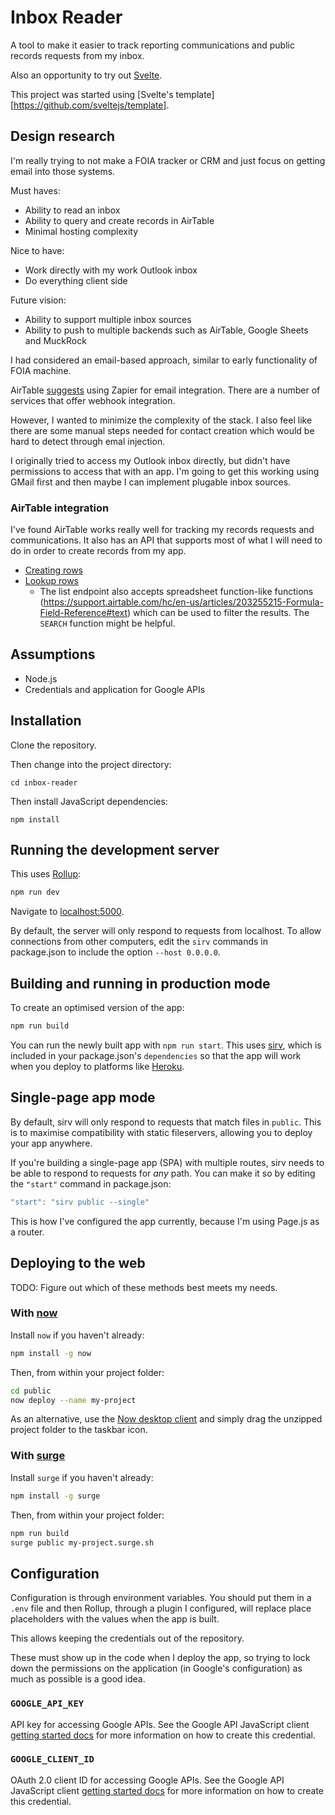 # Inbox Reader

A tool to make it easier to track reporting communications and public records requests from my inbox.

Also an opportunity to try out [Svelte](https://svelte.dev).

This project was started using [Svelte's template][https://github.com/sveltejs/template].

## Design research

I'm really trying to not make a FOIA tracker or CRM and just focus on getting email into those systems.

Must haves:

- Ability to read an inbox
- Ability to query and create records in AirTable
- Minimal hosting complexity

Nice to have:

- Work directly with my work Outlook inbox
- Do everything client side

Future vision:

- Ability to support multiple inbox sources
- Ability to push to multiple backends such as AirTable, Google Sheets and MuckRock 

I had considered an email-based approach, similar to early functionality of FOIA machine.

AirTable [suggests](https://airtable.com/integrations/email) using Zapier for email integration. There are a number of services that offer webhook integration.

However, I wanted to minimize the complexity of the stack. I also feel like there are some manual steps needed for contact creation which would be hard to detect through emal injection.

I originally tried to access my Outlook inbox directly, but didn't have permissions to access that with an app. I'm going to get this working using GMail first and then maybe I can implement plugable inbox sources.

### AirTable integration

I've found AirTable works really well for tracking my records requests and communications. It also has an API that supports most of what I will need to do in order to create records from my app.

- [Creating rows](https://airtable.com/appHowQq4B3ZxfLro/api/docs#curl/table:communications:create)
- [Lookup rows](https://airtable.com/appHowQq4B3ZxfLro/api/docs#curl/table:communications:list)
    - The list endpoint also accepts spreadsheet function-like functions (https://support.airtable.com/hc/en-us/articles/203255215-Formula-Field-Reference#text) which can be used to filter the results.  The `SEARCH` function might be helpful.

## Assumptions

- Node.js
- Credentials and application for Google APIs

## Installation

Clone the repository.

Then change into the project directory:

```
cd inbox-reader
```

Then install JavaScript dependencies:

```
npm install
```

## Running the development server

This uses [Rollup](https://rollupjs.org):

```bash
npm run dev
```

Navigate to [localhost:5000](http://localhost:5000).

By default, the server will only respond to requests from localhost. To allow connections from other computers, edit the `sirv` commands in package.json to include the option `--host 0.0.0.0`.

## Building and running in production mode

To create an optimised version of the app:

```bash
npm run build
```

You can run the newly built app with `npm run start`. This uses [sirv](https://github.com/lukeed/sirv), which is included in your package.json's `dependencies` so that the app will work when you deploy to platforms like [Heroku](https://heroku.com).

## Single-page app mode

By default, sirv will only respond to requests that match files in `public`. This is to maximise compatibility with static fileservers, allowing you to deploy your app anywhere.

If you're building a single-page app (SPA) with multiple routes, sirv needs to be able to respond to requests for *any* path. You can make it so by editing the `"start"` command in package.json:

```js
"start": "sirv public --single"
```

This is how I've configured the app currently, because I'm using Page.js as a router.

## Deploying to the web

TODO: Figure out which of these methods best meets my needs.

### With [now](https://zeit.co/now)

Install `now` if you haven't already:

```bash
npm install -g now
```

Then, from within your project folder:

```bash
cd public
now deploy --name my-project
```

As an alternative, use the [Now desktop client](https://zeit.co/download) and simply drag the unzipped project folder to the taskbar icon.

### With [surge](https://surge.sh/)

Install `surge` if you haven't already:

```bash
npm install -g surge
```

Then, from within your project folder:

```bash
npm run build
surge public my-project.surge.sh
```

## Configuration

Configuration is through environment variables. You should put them in a `.env` file and then Rollup, through a plugin I configured, will replace place placeholders with the values when the app is built.

This allows keeping the credentials out of the repository.

These must show up in the code when I deploy the app, so trying to lock down the permissions on the application (in Google's configuration) as much as possible is a good idea.

### `GOOGLE_API_KEY`

API key for accessing Google APIs. See the Google API JavaScript client [getting started docs](https://github.com/google/google-api-javascript-client/blob/master/docs/start.md) for more information on how to create this credential.

### `GOOGLE_CLIENT_ID`

OAuth 2.0 client ID for accessing Google APIs. See the Google API JavaScript client [getting started docs](https://github.com/google/google-api-javascript-client/blob/master/docs/start.md) for more information on how to create this credential.
